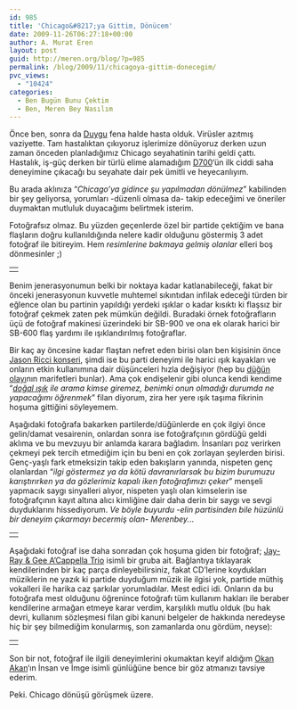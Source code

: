 ```yaml
---
id: 985
title: 'Chicago&#8217;ya Gittim, Dönücem'
date: 2009-11-26T06:27:18+00:00
author: A. Murat Eren
layout: post
guid: http://meren.org/blog/?p=985
permalink: /blog/2009/11/chicagoya-gittim-donecegim/
pvc_views:
  - "10424"
categories:
  - Ben Bugün Bunu Çektim
  - Ben, Meren Bey Nasılım
---
```

Önce ben, sonra da [Duygu](http://biyolokum.com) fena halde hasta olduk. Virüsler azıtmış vaziyette. Tam hastalıktan çıkıyoruz işlerimize dönüyoruz derken uzun zaman önceden planladığımız Chicago seyahatinin tarihi geldi çattı. Hastalık, iş-güç derken bir türlü elime alamadığım [D700](http://meren.org/blog/2009/11/nikon-d700/)&#8216;ün ilk ciddi saha deneyimine çıkacağı bu seyahate dair pek ümitli ve heyecanlıyım.

Bu arada aklınıza &#8220;_Chicago&#8217;ya gidince şu yapılmadan dönülmez_&#8221; kabilinden bir şey geliyorsa, yorumları -düzenli olmasa da- takip edeceğimi ve öneriler duymaktan mutluluk duyacağımı belirtmek isterim.

Fotoğrafsız olmaz. Bu yüzden geçenlerde özel bir partide çektiğim ve bana flaşların doğru kullanıldığında nelere kadir olduğunu göstermiş 3 adet fotoğraf ile bitireyim. Hem _resimlerine bakmaya gelmiş olanlar_ elleri boş dönmesinler ;)

<table border="0" width="100%">
  <tr>
    <td align="center">
      <img src="{{ site.baseurl }}/images/chicagoya-gittim-donecegim-24-70-example-03.jpg" alt="" />
    </td>
  </tr>
</table>

Benim jenerasyonumun belki bir noktaya kadar katlanabileceği, fakat bir önceki jenerasyonun kuvvetle muhtemel sıkıntıdan infilak edeceği türden bir eğlence olan bu partinin yapıldığı yerdeki ışıklar o kadar kısıktı ki flaşsız bir fotoğraf çekmek zaten pek mümkün değildi. Buradaki örnek fotoğrafların üçü de fotoğraf makinesi üzerindeki bir SB-900 ve ona ek olarak harici bir SB-600 flaş yardımı ile ışıklandırılmış fotoğraflar.

Bir kaç ay öncesine kadar flaştan nefret eden birisi olan ben kişisinin önce [Jason Ricci konseri](http://meren.org/blog/2009/10/jason-ricci/), şimdi ise bu parti deneyimi ile harici ışık kayakları ve onların etkin kullanımına dair düşünceleri hızla değişiyor (hep bu [düğün olayı](http://meren.org/blog/2009/09/dugun-fotografciligi/)nın marifetleri bunlar). Ama çok endişelenir gibi olunca kendi kendime &#8220;_[doğal ışık](http://meren.org/blog/2009/11/dogal-isikta-caz/) ile arama kimse giremez, benimki onun olmadığı durumda ne yapacağımı öğrenmek_&#8221; filan diyorum, zira her yere ışık taşıma fikrinin hoşuma gittiğini söyleyemem.

Aşağıdaki fotoğrafa bakarken partilerde/düğünlerde en çok ilgiyi önce gelin/damat vesairenin, onlardan sonra ise fotoğrafçının gördüğü geldi aklıma ve bu mevzuyu bir anlamda karara bağladım. İnsanları poz verirken çekmeyi pek tercih etmediğim için bu beni en çok zorlayan şeylerden birisi. Genç-yaşlı fark etmeksizin takip eden bakışların yanında, nispeten genç olanlardan &#8220;_ilgi göstermez ya da kötü davranırlarsak bu bizim burumuzu karıştırırken ya da gözlerimiz kapalı iken fotoğrafımızı çeker_&#8221; menşeli yapmacık saygı sinyalleri alıyor, nispeten yaşlı olan kimselerin ise fotoğrafçının kayıt altına alıcı kimliğine dair daha derin bir saygı ve sevgi duyduklarını hissediyorum. _Ve böyle buyurdu -elin partisinden bile hüzünlü bir deneyim çıkarmayı becermiş olan- Merenbey._..

<table border="0" width="100%">
  <tr>
    <td align="center">
      <img src="{{ site.baseurl }}/images/chicagoya-gittim-donecegim-24-70-example-02.jpg" alt="" />
    </td>
  </tr>
</table>

Aşağıdaki fotoğraf ise daha sonradan çok hoşuma giden bir fotoğraf; [Jay-Ray & Gee A&#8217;Cappella Trio](http://cdbaby.com/cd/jayraygee) isimli bir gruba ait. Bağlantıya tıklayarak kendilerinden bir kaç parça dinleyebilirsiniz, fakat CD&#8217;lerine koydukları müziklerin ne yazık ki partide duyduğum müzik ile ilgisi yok, partide müthiş vokalleri ile harika caz şarkılar yorumladılar. Mest edici idi. Onların da bu fotoğrafa mest olduğunu öğrenince fotoğrafı tüm kullanım hakları ile beraber kendilerine armağan etmeye karar verdim, karşılıklı mutlu olduk (bu hak devri, kullanım sözleşmesi filan gibi kanuni belgeler de hakkında neredeyse hiç bir şey bilmediğim konularmış, son zamanlarda onu gördüm, neyse):

<table border="0" width="100%">
  <tr>
    <td align="center">
      <img src="{{ site.baseurl }}/images/chicagoya-gittim-donecegim-24-70-example-04.jpg" alt="" />
    </td>
  </tr>
</table>

Son bir not, fotoğraf ile ilgili deneyimlerini okumaktan keyif aldığım [Okan Akan](http://insanveimge.blogspot.com/)&#8216;ın İnsan ve İmge isimli günlüğüne bence bir göz atmanızı tavsiye ederim.

Peki. Chicago dönüşü görüşmek üzere.
